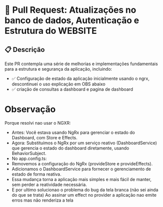 # 🧩 Pull Request: Atualizações no banco de dados, Autenticação e Estrutura do WEBSITE

## 📋 Descrição

Este PR contempla uma série de melhorias e implementações fundamentais para a estrutura e segurança da aplicação, incluindo:

- ✅ Configuração de estado da aplicação inicialmente usando o ngrx, descontinuei o uso explicação em OBS abaixo
- ✅ criação de consultas a dashboard e pagina de dashboard

# Observação
Porque resolvi nao usar o NGXR:
- Antes: Você estava usando NgRx para gerenciar o estado do Dashboard, com Store e Effects.
- Agora: Substituímos o NgRx por um serviço reativo (DashboardService) que gerencia o estado do dashboard diretamente, usando BehaviorSubject.
- No app.config.ts:
- Removemos a configuração do NgRx (provideStore e provideEffects).
- Adicionamos o DashboardService para fornecer o gerenciamento de estado de forma reativa.
- Essa mudança torna a aplicação mais simples e mais fácil de manter, sem perder a reatividade necessária.
- E por ultimo solucionao o problema do bug da tela branca (não sei ainda do que se trata) Ao assinar um effect no provider a aplicação nao emite erros mas não renderiza a tela


